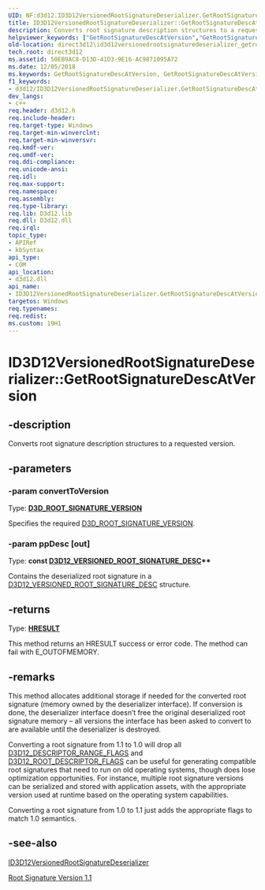 ```yaml
---
UID: NF:d3d12.ID3D12VersionedRootSignatureDeserializer.GetRootSignatureDescAtVersion
title: ID3D12VersionedRootSignatureDeserializer::GetRootSignatureDescAtVersion (d3d12.h)
description: Converts root signature description structures to a requested version.
helpviewer_keywords: ["GetRootSignatureDescAtVersion","GetRootSignatureDescAtVersion method","GetRootSignatureDescAtVersion method","ID3D12VersionedRootSignatureDeserializer interface","ID3D12VersionedRootSignatureDeserializer interface","GetRootSignatureDescAtVersion method","ID3D12VersionedRootSignatureDeserializer.GetRootSignatureDescAtVersion","ID3D12VersionedRootSignatureDeserializer::GetRootSignatureDescAtVersion","d3d12/ID3D12VersionedRootSignatureDeserializer::GetRootSignatureDescAtVersion","direct3d12.id3d12versionedrootsignaturedeserializer_getrootsignaturedescatversion"]
old-location: direct3d12\id3d12versionedrootsignaturedeserializer_getrootsignaturedescatversion.htm
tech.root: direct3d12
ms.assetid: 50EB9AC8-D13D-41D3-9E16-AC9871095A72
ms.date: 12/05/2018
ms.keywords: GetRootSignatureDescAtVersion, GetRootSignatureDescAtVersion method, GetRootSignatureDescAtVersion method,ID3D12VersionedRootSignatureDeserializer interface, ID3D12VersionedRootSignatureDeserializer interface,GetRootSignatureDescAtVersion method, ID3D12VersionedRootSignatureDeserializer.GetRootSignatureDescAtVersion, ID3D12VersionedRootSignatureDeserializer::GetRootSignatureDescAtVersion, d3d12/ID3D12VersionedRootSignatureDeserializer::GetRootSignatureDescAtVersion, direct3d12.id3d12versionedrootsignaturedeserializer_getrootsignaturedescatversion
f1_keywords:
- d3d12/ID3D12VersionedRootSignatureDeserializer.GetRootSignatureDescAtVersion
dev_langs:
- c++
req.header: d3d12.h
req.include-header: 
req.target-type: Windows
req.target-min-winverclnt: 
req.target-min-winversvr: 
req.kmdf-ver: 
req.umdf-ver: 
req.ddi-compliance: 
req.unicode-ansi: 
req.idl: 
req.max-support: 
req.namespace: 
req.assembly: 
req.type-library: 
req.lib: D3d12.lib
req.dll: D3d12.dll
req.irql: 
topic_type:
- APIRef
- kbSyntax
api_type:
- COM
api_location:
- d3d12.dll
api_name:
- ID3D12VersionedRootSignatureDeserializer.GetRootSignatureDescAtVersion
targetos: Windows
req.typenames: 
req.redist: 
ms.custom: 19H1
---
```


# ID3D12VersionedRootSignatureDeserializer::GetRootSignatureDescAtVersion


## -description


Converts root signature description structures to a requested version.


## -parameters




### -param convertToVersion

Type: <b><a href="https://docs.microsoft.com/windows/desktop/api/d3d12/ne-d3d12-d3d_root_signature_version">D3D_ROOT_SIGNATURE_VERSION</a></b>

Specifies the required <a href="https://docs.microsoft.com/windows/desktop/api/d3d12/ne-d3d12-d3d_root_signature_version">D3D_ROOT_SIGNATURE_VERSION</a>.


### -param ppDesc [out]

Type: <b>const <a href="https://docs.microsoft.com/windows/desktop/api/d3d12/ns-d3d12-d3d12_versioned_root_signature_desc">D3D12_VERSIONED_ROOT_SIGNATURE_DESC</a>**</b>

Contains the deserialized root signature in a  <a href="https://docs.microsoft.com/windows/desktop/api/d3d12/ns-d3d12-d3d12_versioned_root_signature_desc">D3D12_VERSIONED_ROOT_SIGNATURE_DESC</a> structure.


## -returns



Type: <b><a href="/windows/win32/com/structure-of-com-error-codes">HRESULT</a></b>

This method returns an HRESULT success or error code. The method can fail with E_OUTOFMEMORY.




## -remarks



This method allocates additional storage if needed for the converted root signature (memory owned by the deserializer interface).  If conversion is done, the deserializer interface doesn’t free the original deserialized root signature memory – all versions the interface has been asked to convert to are available until the deserializer is destroyed. 

Converting a root signature from 1.1 to 1.0 will drop all <a href="https://docs.microsoft.com/windows/desktop/api/d3d12/ne-d3d12-d3d12_descriptor_range_flags">D3D12_DESCRIPTOR_RANGE_FLAGS</a> and <a href="https://docs.microsoft.com/windows/desktop/api/d3d12/ne-d3d12-d3d12_root_descriptor_flags">D3D12_ROOT_DESCRIPTOR_FLAGS</a> can be useful for generating compatible root signatures that need to run on old operating systems, though does lose optimization opportunities.  For instance, multiple root signature versions can be serialized and stored with application assets, with the appropriate version used at runtime based on the operating system capabilities.  

Converting a root signature from 1.0 to 1.1 just adds the appropriate flags to match 1.0 semantics.




## -see-also




<a href="https://docs.microsoft.com/windows/desktop/api/d3d12/nn-d3d12-id3d12versionedrootsignaturedeserializer">ID3D12VersionedRootSignatureDeserializer</a>



<a href="https://docs.microsoft.com/windows/desktop/direct3d12/root-signature-version-1-1">Root Signature Version 1.1</a>
 

 


